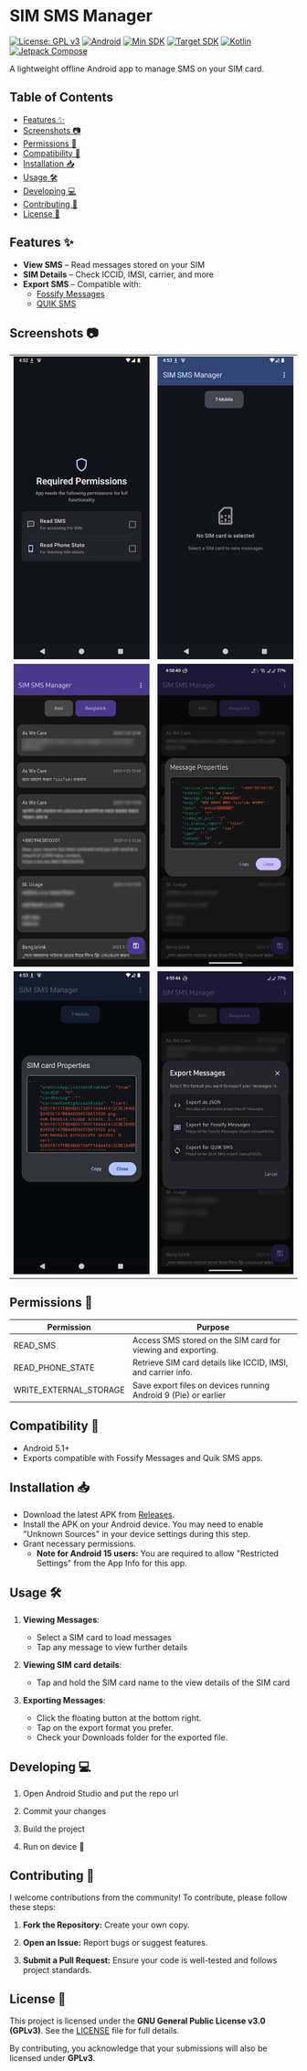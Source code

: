# SIM SMS Manager

[![License: GPL v3](https://img.shields.io/badge/License-GPLv3-blue.svg)](https://www.gnu.org/licenses/gpl-3.0)
[![Android](https://img.shields.io/badge/Android-3DDC84?logo=android&logoColor=white)](https://developer.android.com)
[![Min SDK](https://img.shields.io/badge/Min%20SDK-22-34A853)](https://developer.android.com/about/versions/pie)
[![Target SDK](https://img.shields.io/badge/Target%20SDK-35-0C344B)](https://developer.android.com/about/versions/14)
[![Kotlin](https://img.shields.io/badge/Kotlin-7F52FF?logo=kotlin&logoColor=white)](https://kotlinlang.org)
[![Jetpack Compose](https://img.shields.io/badge/Jetpack_Compose-4285F4?logo=jetpack-compose&logoColor=white)](https://developer.android.com/jetpack/compose)

A lightweight offline Android app to manage SMS on your SIM card.

## Table of Contents

  - [Features ✨](#features-)
  - [Screenshots 📷](#screenshots-)
  - [Permissions 🔐](#permissions-)
  - [Compatibility 📱](#compatibility-)
  - [Installation 📥](#installation-)
  - [Usage 🛠️](#usage-️)
  - [Developing 💻](#developing-)
  - [Contributing 🤝](#contributing-)
  - [License 📜](#license-)


## Features ✨
- **View SMS** – Read messages stored on your SIM
- **SIM Details**  – Check ICCID, IMSI, carrier, and more
- **Export SMS** – Compatible with:
  - [Fossify Messages](https://github.com/FossifyOrg/Messages)
  - [QUIK SMS](https://github.com/octoshrimpy/quik)


## Screenshots 📷

<table>
    <tr>
        <td>
            <img src="docs/screenshots/A.png" width="360vh" /></td>
        <td>
            <img src="docs/screenshots/B.png" width="360vh" /></td>
        </td>
    </tr>
    <tr>
        <td>
            <img src="docs/screenshots/C.png" width="360vh" /></td>
        <td>
            <img src="docs/screenshots/D.png" width="360vh" /></td>
        </td>
    </tr>
    <tr>
        <td>
            <img src="docs/screenshots/E.png" width="360vh" /></td>
        <td>
            <img src="docs/screenshots/F.png" width="360vh" /></td>
        </td>
    </tr>
</table>


## Permissions 🔐

| Permission             | Purpose                                                         |
| ---------------------- | --------------------------------------------------------------- |
| READ_SMS               | Access SMS stored on the SIM card for viewing and exporting.    |
| READ_PHONE_STATE       | Retrieve SIM card details like ICCID, IMSI, and carrier info.   |
| WRITE_EXTERNAL_STORAGE | Save export files on devices running Android 9 (Pie) or earlier |


## Compatibility 📱

- Android 5.1+
- Exports compatible with Fossify Messages and Quik SMS apps.


## Installation 📥

- Download the latest APK from [Releases](https://github.com/kurtnettle/sim-sms-manager/releases).
- Install the APK on your Android device. You may need to enable "Unknown Sources" in your device settings during this step.
- Grant necessary permissions.
  * **Note for Android 15 users:** You are required to allow "Restricted Settings" from the App Info for this app.


## Usage 🛠️

1. **Viewing Messages**:
   - Select a SIM card to load messages
   - Tap any message to view further details
2. **Viewing SIM card details**:
   - Tap and hold the SIM card name to the view details of the SIM card

3. **Exporting Messages**:
   - Click the floating button at the bottom right.
   - Tap on the export format you prefer.
   - Check your Downloads folder for the exported file.


## Developing 💻

1. Open Android Studio and put the repo url

2. Commit your changes

3. Build the project

4. Run on device 🚀


## Contributing 🤝

I welcome contributions from the community! To contribute, please follow these steps:

1. **Fork the Repository:** Create your own copy.

2. **Open an Issue:** Report bugs or suggest features.

3. **Submit a Pull Request:** Ensure your code is well-tested and follows project standards.


## License 📜

This project is licensed under the **GNU General Public License v3.0 (GPLv3)**. See
the [LICENSE](LICENSE) file for full details.

By contributing, you acknowledge that your submissions will also be licensed under **GPLv3**.